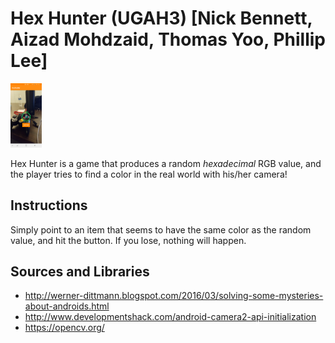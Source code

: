 # Hex Hunter (UGAH3) [Nick Bennett, Aizad Mohdzaid, Thomas Yoo, Phillip Lee]
<img src="Screenshot_20180211-040638.png" alt="Drawing" style="width: 50px;"/>


Hex Hunter is a game that produces a random *hexadecimal* RGB value, and the player tries to find a color in the real world with his/her camera! 

## Instructions
Simply point to an item that seems to have the same color as the random value, and hit the button. If you lose, nothing will happen.

## Sources and Libraries
- http://werner-dittmann.blogspot.com/2016/03/solving-some-mysteries-about-androids.html
- http://www.developmentshack.com/android-camera2-api-initialization
- https://opencv.org/


